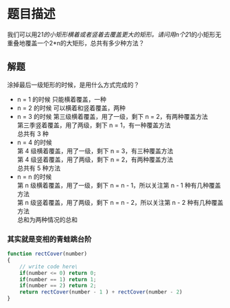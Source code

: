# 题目描述
我们可以用2*1的小矩形横着或者竖着去覆盖更大的矩形。请问用n个2*1的小矩形无重叠地覆盖一个2*n的大矩形，总共有多少种方法？
## 解题

涂掉最后一级矩形的时候，是用什么方式完成的？

- n = 1 的时候
只能横着覆盖，一种
- n = 2 的时候
可以横着和竖着覆盖，两种
- n = 3 的时候
第三级横着覆盖，用了一级，剩下 n = 2，有两种覆盖方法   
第三季竖着覆盖，用了两级，剩下 n = 1，有一种覆盖方法   
总共有 3 种
- n = 4 的时候    
第 4 级横着覆盖，用了一级，剩下 n = 3，有三种覆盖方法    
第 4 级竖着覆盖，用了两级，剩下 n = 2，有两种覆盖方法    
总共有 5 种方法   
- n = n 的时候    
第 n 级横着覆盖，用了一级，剩下 n = n - 1，所以关注第 n - 1 种有几种覆盖方法    
第 n 级竖着覆盖，用了两级，剩下 n = n - 2，所以关注第 n - 2 种有几种覆盖方法    
总和为两种情况的总和   
### 其实就是变相的青蛙跳台阶
```javascript
function rectCover(number)
{
    // write code here\
    if(number <= 0) return 0;
    if(number == 1) return 1;
    if(number == 2) return 2;
    return rectCover(number - 1 ) + rectCover(number - 2)
}
```